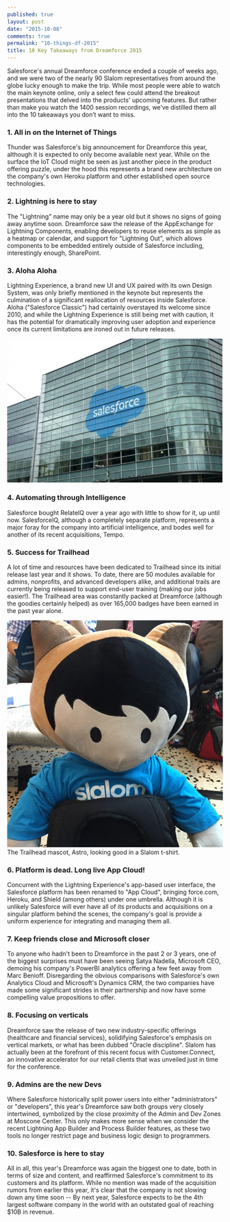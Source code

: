 ```yaml
---
published: true
layout: post
date: "2015-10-08"
comments: true
permalink: "10-things-df-2015"
title: 10 Key Takeaways from Dreamforce 2015
---
```





Salesforce's annual Dreamforce conference ended a couple of weeks ago, and we were two of the nearly 90 Slalom representatives from around the globe lucky enough to make the trip. While most people were able to watch the main keynote online, only a select few could attend the breakout presentations that delved into the products' upcoming features. But rather than make you watch the 1400 session recordings, we’ve distilled them all into the 10 takeaways you don’t want to miss.

### 1. All in on the Internet of Things 
Thunder was Salesforce's big announcement for Dreamforce this year, although it is expected to only become available next year. While on the surface the IoT Cloud might be seen as just another piece in the product offering puzzle, under the hood this represents a brand new architecture on the company's own Heroku platform and other established open source technologies.
 
### 2. Lightning is here to stay
The "Lightning" name may only be a year old but it shows no signs of going away anytime soon. Dreamforce saw the release of the AppExchange for Lightning Components, enabling developers to reuse elements as simple as a heatmap or calendar, and support for "Lightning Out", which allows components to be embedded entirely outside of Salesforce including, interestingly enough, SharePoint.
 
### 3. Aloha Aloha
Lightning Experience, a brand new UI and UX paired with its own Design System, was only briefly mentioned in the keynote but represents the culmination of a significant reallocation of resources inside Salesforce. Aloha ("Salesforce Classic") had certainly overstayed its welcome since 2010, and while the Lightning Experience is still being met with caution, it has the potential for dramatically improving user adoption and experience once its current limitations are ironed out in future releases.
 
<img src="/assets/pics/dreamforceHeader.JPG" alt="Moscone for Dreamforce"/>
 
### 4. Automating through Intelligence
Salesforce bought RelateIQ over a year ago with little to show for it, up until now. SalesforceIQ, although a completely separate platform, represents a major foray for the company into artificial intelligence, and bodes well for another of its recent acquisitions, Tempo. 
 
### 5. Success for Trailhead
A lot of time and resources have been dedicated to Trailhead since its initial release last year and it shows. To date, there are 50 modules available for admins, nonprofits, and advanced developers alike, and additional trails are currently being released to support end-user training (making our jobs easier!). The Trailhead area was constantly packed at Dreamforce (although the goodies certainly helped) as over 165,000 badges have been earned in the past year alone.

<img src="/assets/pics/dreamforceAstro.JPG" alt="Dreamforce mascot"/>
The Trailhead mascot, Astro, looking good in a Slalom t-shirt.
 
### 6. Platform is dead. Long live App Cloud!
Concurrent with the Lightning Experience's app-based user interface, the Salesforce platform has been renamed to "App Cloud", bringing force.com, Heroku, and Shield (among others) under one umbrella. Although it is unlikely Salesforce will ever have all of its products and acquisitions on a singular platform behind the scenes, the company's goal is provide a uniform experience for integrating and managing them all.
 
### 7. Keep friends close and Microsoft closer
To anyone who hadn't been to Dreamforce in the past 2 or 3 years, one of the biggest surprises must have been seeing Satya Nadella, Microsoft CEO, demoing his company's PowerBI analytics offering a few feet away from Marc Benioff. Disregarding the obvious comparisons with Salesforce's own Analytics Cloud and Microsoft's Dynamics CRM, the two companies have made some significant strides in their partnership and now have some compelling value propositions to offer. 
 
### 8. Focusing on verticals
Dreamforce saw the release of two new industry-specific offerings (healthcare and financial services), solidifying Salesforce's emphasis on vertical markets, or what has been dubbed "Oracle discipline". Slalom has actually been at the forefront of this recent focus with Customer.Connect, an innovative accelerator for our retail clients that was unveiled just in time for the conference.
  
### 9. Admins are the new Devs
Where Salesforce historically split power users into either "administrators" or "developers", this year's Dreamforce saw both groups very closely intertwined, symbolized by the close proximity of the Admin and Dev Zones at Moscone Center. This only makes more sense when we consider the recent Lightning App Builder and Process Builder features, as these two tools no longer restrict page and business logic design to programmers.
 
### 10. Salesforce is here to stay
All in all, this year's Dreamforce was again the biggest one to date, both in terms of size and content, and reaffirmed Salesforce's commitment to its customers and its platform. While no mention was made of the acquisition rumors from earlier this year, it's clear that the company is not slowing down any time soon -- By next year, Salesforce expects to be the 4th largest software company in the world with an outstated goal of reaching $10B in revenue.

